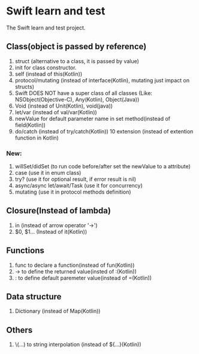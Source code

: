 #  Swift learn and test

The Swift learn and test project.

## Class(object is passed by reference)
1. struct (alternative to a class, it is passed by value)
2. init for class constructor.
3. self (instead of this(Kotlin))
4. protocol/mutating (instead of interface(Kotlin), mutating just impact on structs)
5. Swift DOES NOT have a super class of all classes (Like: NSObject(Objective-C), Any(Kotlin), Object(Java))
6. Void (instead of Unit(Kotlin), void(java))
7. let/var (instead of val/var(Kotlin))
8. newValue for default parameter name in set method(instead of field(Kotlin))
9. do/catch (instead of try/catch(Kotlin))
10 extension (instead of extention function in Kotlin)

### New:
1. willSet/didSet (to run code before/after set the newValue to a attribute)
2. case (use it in enum class)
3. try? (use it for optional result, if error result is nil)
4. async/async let/await/Task (use it for concurrency)
5. mutating (use it in protocol methods definition)

## Closure(Instead of lambda)
1. in (instead of arrow operator '->')
2. $0, $1... (Instead of it(Kotlin))

## Functions
1. func to declare a function(instead of fun(Kotlin))
2. -> to define the returned value(insted of :(Kotlin))
3. : to define default paremeter value(instead of =(Kotlin))

## Data structure
1. Dictionary (instead of Map(Kotlin))

## Others
1. \\(...) to string interpolation (instead of ${...}(Kotlin))
